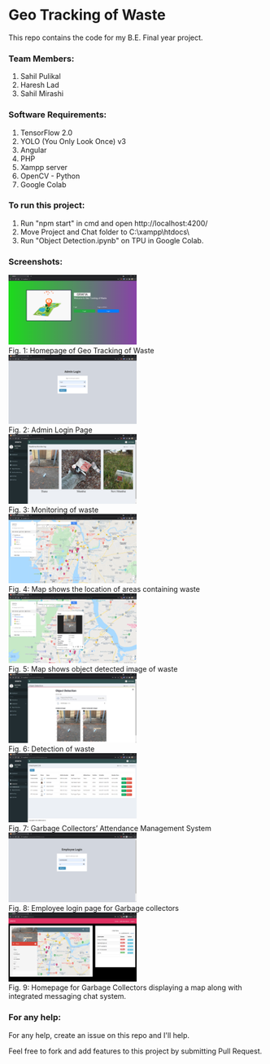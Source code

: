 # Geo Tracking of Waste
This repo contains the code for my B.E. Final year project.

### Team Members:
1. Sahil Pulikal
2. Haresh Lad
3. Sahil Mirashi

### Software Requirements:
1. TensorFlow 2.0
2. YOLO (You Only Look Once) v3
3. Angular
4. PHP
5. Xampp server
6. OpenCV - Python
7. Google Colab


### To run this project:
1. Run "npm start" in cmd and open http://localhost:4200/
2. Move Project and Chat folder to C:\xampp\htdocs\
3. Run "Object Detection.ipynb" on TPU in Google Colab.

### Screenshots:
<img src="Screenshots/1.png" width="50%" />
<figcaption>Fig. 1: Homepage of Geo Tracking of Waste</figcaption>
<img src="Screenshots/2.png" width="50%" />
<figcaption>Fig. 2: Admin Login Page</figcaption>
<img src="Screenshots/3.png" width="50%" />
<figcaption>Fig. 3: Monitoring of waste </figcaption>
<img src="Screenshots/4.png" width="50%" />
<figcaption>Fig. 4: Map shows the location of areas containing waste</figcaption>
<img src="Screenshots/5.png" width="50%" />
<figcaption>Fig. 5: Map shows object detected image of waste </figcaption>
<img src="Screenshots/6.png" width="50%" />
<figcaption>Fig. 6: Detection of waste</figcaption>
<img src="Screenshots/7.png" width="50%" />
<figcaption>Fig. 7: Garbage Collectors’ Attendance Management System</figcaption>
<img src="Screenshots/8.png" width="50%" />
<figcaption>Fig. 8: Employee login page for Garbage collectors</figcaption>
<img src="Screenshots/9.png" width="50%" />
<figcaption>Fig. 9: Homepage for Garbage Collectors displaying a map along with integrated messaging chat system.</figcaption>

### For any help:
For any help, create an issue on this repo and I'll help.

Feel free to fork and add features to this project by submitting Pull Request.

